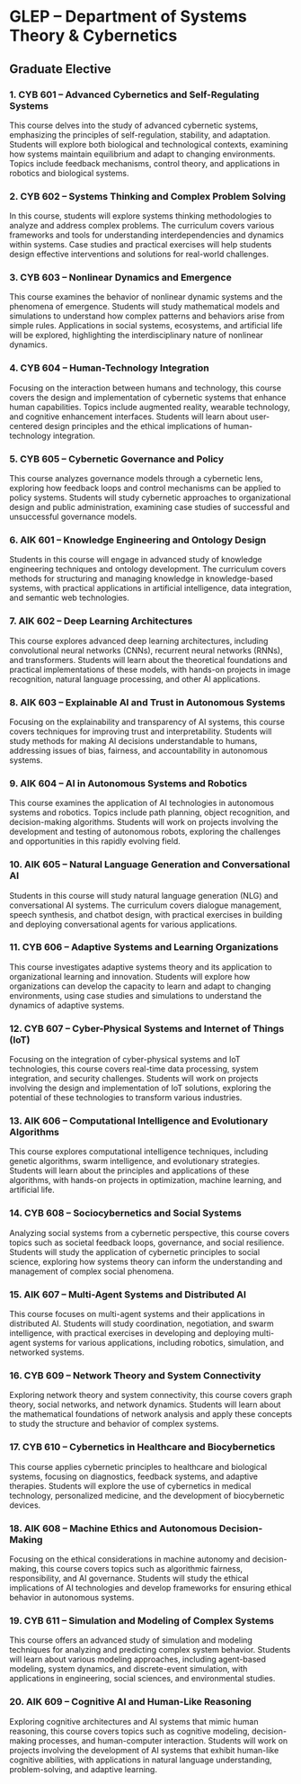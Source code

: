 # GLEP – Department of Systems Theory & Cybernetics

## Graduate Elective

### 1. **CYB 601 – Advanced Cybernetics and Self-Regulating Systems**

This course delves into the study of advanced cybernetic systems, emphasizing the principles of self-regulation, stability, and adaptation. Students will explore both biological and technological contexts, examining how systems maintain equilibrium and adapt to changing environments. Topics include feedback mechanisms, control theory, and applications in robotics and biological systems.

### 2. **CYB 602 – Systems Thinking and Complex Problem Solving**

In this course, students will explore systems thinking methodologies to analyze and address complex problems. The curriculum covers various frameworks and tools for understanding interdependencies and dynamics within systems. Case studies and practical exercises will help students design effective interventions and solutions for real-world challenges.

### 3. **CYB 603 – Nonlinear Dynamics and Emergence**

This course examines the behavior of nonlinear dynamic systems and the phenomena of emergence. Students will study mathematical models and simulations to understand how complex patterns and behaviors arise from simple rules. Applications in social systems, ecosystems, and artificial life will be explored, highlighting the interdisciplinary nature of nonlinear dynamics.

### 4. **CYB 604 – Human-Technology Integration**

Focusing on the interaction between humans and technology, this course covers the design and implementation of cybernetic systems that enhance human capabilities. Topics include augmented reality, wearable technology, and cognitive enhancement interfaces. Students will learn about user-centered design principles and the ethical implications of human-technology integration.

### 5. **CYB 605 – Cybernetic Governance and Policy**

This course analyzes governance models through a cybernetic lens, exploring how feedback loops and control mechanisms can be applied to policy systems. Students will study cybernetic approaches to organizational design and public administration, examining case studies of successful and unsuccessful governance models.

### 6. **AIK 601 – Knowledge Engineering and Ontology Design**

Students in this course will engage in advanced study of knowledge engineering techniques and ontology development. The curriculum covers methods for structuring and managing knowledge in knowledge-based systems, with practical applications in artificial intelligence, data integration, and semantic web technologies.

### 7. **AIK 602 – Deep Learning Architectures**

This course explores advanced deep learning architectures, including convolutional neural networks (CNNs), recurrent neural networks (RNNs), and transformers. Students will learn about the theoretical foundations and practical implementations of these models, with hands-on projects in image recognition, natural language processing, and other AI applications.

### 8. **AIK 603 – Explainable AI and Trust in Autonomous Systems**

Focusing on the explainability and transparency of AI systems, this course covers techniques for improving trust and interpretability. Students will study methods for making AI decisions understandable to humans, addressing issues of bias, fairness, and accountability in autonomous systems.

### 9. **AIK 604 – AI in Autonomous Systems and Robotics**

This course examines the application of AI technologies in autonomous systems and robotics. Topics include path planning, object recognition, and decision-making algorithms. Students will work on projects involving the development and testing of autonomous robots, exploring the challenges and opportunities in this rapidly evolving field.

### 10. **AIK 605 – Natural Language Generation and Conversational AI**

Students in this course will study natural language generation (NLG) and conversational AI systems. The curriculum covers dialogue management, speech synthesis, and chatbot design, with practical exercises in building and deploying conversational agents for various applications.

### 11. **CYB 606 – Adaptive Systems and Learning Organizations**

This course investigates adaptive systems theory and its application to organizational learning and innovation. Students will explore how organizations can develop the capacity to learn and adapt to changing environments, using case studies and simulations to understand the dynamics of adaptive systems.

### 12. **CYB 607 – Cyber-Physical Systems and Internet of Things (IoT)**

Focusing on the integration of cyber-physical systems and IoT technologies, this course covers real-time data processing, system integration, and security challenges. Students will work on projects involving the design and implementation of IoT solutions, exploring the potential of these technologies to transform various industries.

### 13. **AIK 606 – Computational Intelligence and Evolutionary Algorithms**

This course explores computational intelligence techniques, including genetic algorithms, swarm intelligence, and evolutionary strategies. Students will learn about the principles and applications of these algorithms, with hands-on projects in optimization, machine learning, and artificial life.

### 14. **CYB 608 – Sociocybernetics and Social Systems**

Analyzing social systems from a cybernetic perspective, this course covers topics such as societal feedback loops, governance, and social resilience. Students will study the application of cybernetic principles to social science, exploring how systems theory can inform the understanding and management of complex social phenomena.

### 15. **AIK 607 – Multi-Agent Systems and Distributed AI**

This course focuses on multi-agent systems and their applications in distributed AI. Students will study coordination, negotiation, and swarm intelligence, with practical exercises in developing and deploying multi-agent systems for various applications, including robotics, simulation, and networked systems.

### 16. **CYB 609 – Network Theory and System Connectivity**

Exploring network theory and system connectivity, this course covers graph theory, social networks, and network dynamics. Students will learn about the mathematical foundations of network analysis and apply these concepts to study the structure and behavior of complex systems.

### 17. **CYB 610 – Cybernetics in Healthcare and Biocybernetics**

This course applies cybernetic principles to healthcare and biological systems, focusing on diagnostics, feedback systems, and adaptive therapies. Students will explore the use of cybernetics in medical technology, personalized medicine, and the development of biocybernetic devices.

### 18. **AIK 608 – Machine Ethics and Autonomous Decision-Making**

Focusing on the ethical considerations in machine autonomy and decision-making, this course covers topics such as algorithmic fairness, responsibility, and AI governance. Students will study the ethical implications of AI technologies and develop frameworks for ensuring ethical behavior in autonomous systems.

### 19. **CYB 611 – Simulation and Modeling of Complex Systems**

This course offers an advanced study of simulation and modeling techniques for analyzing and predicting complex system behavior. Students will learn about various modeling approaches, including agent-based modeling, system dynamics, and discrete-event simulation, with applications in engineering, social sciences, and environmental studies.

### 20. **AIK 609 – Cognitive AI and Human-Like Reasoning**

Exploring cognitive architectures and AI systems that mimic human reasoning, this course covers topics such as cognitive modeling, decision-making processes, and human-computer interaction. Students will work on projects involving the development of AI systems that exhibit human-like cognitive abilities, with applications in natural language understanding, problem-solving, and adaptive learning.
